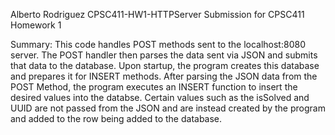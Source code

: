 Alberto Rodriguez CPSC411-HW1-HTTPServer
Submission for CPSC411 Homework 1

Summary: This code handles POST methods sent to the localhost:8080 server. The POST handler then parses the data sent via JSON and submits that data to the database. 
Upon startup, the program creates this database and prepares it for INSERT methods. After parsing the JSON data from the POST Method, the program executes an INSERT function to
insert the desired values into the databse. Certain values such as the isSolved and UUID are not passed from the JSON and are instead created by the program and added to
the row being added to the database.
